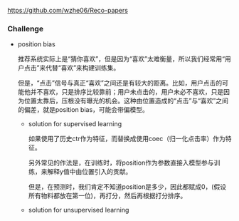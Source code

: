 https://github.com/wzhe06/Reco-papers



### Challenge

+ position bias

  推荐系统实际上是“猜你喜欢”，但是因为“喜欢”太难衡量，所以我们经常用“用户点击”来代替“喜欢”来构建训练集。

  但是，“点击”信号与真正“喜欢”之间还是有较大的距离。比如，用户点击的可能他并不喜欢，只是排序比较靠前；用户未点击的，用户未必不喜欢，只是因为位置太靠后，压根没有曝光的机会。这种由位置造成的“点击”与“喜欢”之间的偏差，就是position bias，可能会带偏模型。

  + solution for supervised learning

    如果使用了历史ctr作为特征，而替换成使用coec（归一化点击率）作为特征。

    另外常见的作法是，在训练时，将position作为参数直接入模型参与训练，来解释y值中由位置引入的贡献。

    但是，在预测时，我们肯定不知道position是多少，因此都赋成0，(假设所有物料都放在第一位)，再打分，然后再根据打分排序。

  + solution for unsupervised learning

  

  